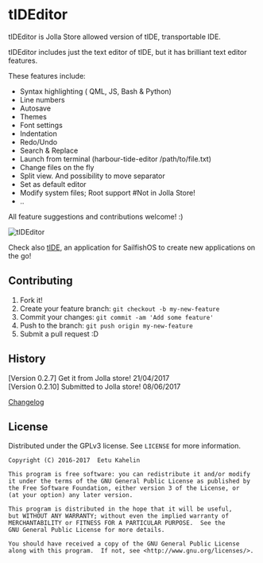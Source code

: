  
# tIDEditor

tIDEditor is Jolla Store allowed version of tIDE,  transportable IDE.

tIDEditor includes just the text editor of tIDE, but it has brilliant text editor features.

These features include:
* Syntax highlighting ( QML, JS, Bash & Python)
*  Line numbers
* Autosave
* Themes
* Font settings
* Indentation
* Redo/Undo
* Search & Replace
* Launch from terminal (harbour-tide-editor /path/to/file.txt)
* Change files on the fly
* Split view. And possibility to move separator
* Set as default editor
* Modify system files; Root support #Not in Jolla Store!
* ..

All feature suggestions and contributions welcome! :)  


![tIDEditor](https://github.com/eekkelund/tide/blob/devel/icons/128x128/harbour-tide-editor.png?raw=true "tIDEditor")


Check also [tIDE](https://github.com/eekkelund/harbour-tIDE), an application for SailfishOS to create new applications on the go!

## Contributing

1. Fork it!
2. Create your feature branch: `git checkout -b my-new-feature`
3. Commit your changes: `git commit -am 'Add some feature'`
4. Push to the branch: `git push origin my-new-feature`
5. Submit a pull request :D

## History

[Version 0.2.7] Get it from Jolla store! 21/04/2017  
[Version 0.2.10] Submitted to Jolla store! 08/06/2017  


[Changelog](https://github.com/eekkelund/harbour-tIDE/blob/master/rpm/harbour-tide.changes)

## License

Distributed under the GPLv3 license. See ``LICENSE`` for more information.
    
    Copyright (C) 2016-2017  Eetu Kahelin

    This program is free software: you can redistribute it and/or modify
    it under the terms of the GNU General Public License as published by
    the Free Software Foundation, either version 3 of the License, or
    (at your option) any later version.

    This program is distributed in the hope that it will be useful,
    but WITHOUT ANY WARRANTY; without even the implied warranty of
    MERCHANTABILITY or FITNESS FOR A PARTICULAR PURPOSE.  See the
    GNU General Public License for more details.

    You should have received a copy of the GNU General Public License
    along with this program.  If not, see <http://www.gnu.org/licenses/>.
